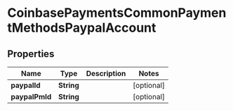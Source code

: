 
# CoinbasePaymentsCommonPaymentMethodsPaypalAccount

## Properties
Name | Type | Description | Notes
------------ | ------------- | ------------- | -------------
**paypalId** | **String** |  |  [optional]
**paypalPmId** | **String** |  |  [optional]



